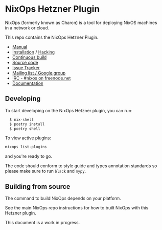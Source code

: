 # NixOps Hetzner Plugin

NixOps (formerly known as Charon) is a tool for deploying NixOS
machines in a network or cloud.

This repo contains the NixOps Hetzner Plugin.

* [Manual](https://nixos.org/nixops/manual/)
* [Installation](https://nixos.org/nixops/manual/#chap-installation) / [Hacking](https://nixos.org/nixops/manual/#chap-hacking)
* [Continuous build](http://hydra.nixos.org/jobset/nixops/master#tabs-jobs)
* [Source code](https://github.com/NixOS/nixops)
* [Issue Tracker](https://github.com/NixOS/nixops/issues)
* [Mailing list / Google group](https://groups.google.com/forum/#!forum/nixops-users)
* [IRC - #nixos on freenode.net](irc://irc.freenode.net/#nixos)
* [Documentation](https://nixops.readthedocs.io/en/latest)

## Developing

To start developing on the NixOps Hetzner plugin, you can run:
```bash
  $ nix-shell
  $ poetry install
  $ poetry shell
```
To view active plugins:

```bash
nixops list-plugins
```
and you're ready to go.

The code should conform to style guide and types annotation standards so please make sure to run `black` and `mypy`.

## Building from source

The command to build NixOps depends on your platform.

See the main NixOps repo instructions for how to built NixOps
with this Hetzner plugin.

This document is a work in progress.
